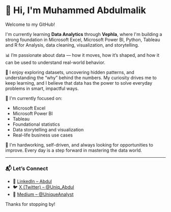 # 👋 Hi, I'm Muhammed Abdulmalik

Welcome to my GitHub!

I'm currently learning **Data Analytics** through **Vephla**, where I'm building a strong foundation in Microsoft Excel, Microsoft Power BI, Python, Tableau and R for Analysis, data cleaning, visualization, and storytelling.

📊 I’m passionate about data — how it moves, how it’s shaped, and how it can be used to understand real-world behavior.

🧠 I enjoy exploring datasets, uncovering hidden patterns, and understanding the “why” behind the numbers. My curiosity drives me to keep learning, and I believe that data has the power to solve everyday problems in smart, impactful ways.

🔧 I'm currently focused on:
- Microsoft Excel
- Microsoft Power BI
- Tableau
- Foundational statistics
- Data storytelling and visualization
- Real-life business use cases

🧱 I'm hardworking, self-driven, and always looking for opportunities to improve. Every day is a step forward in mastering the data world.

---

### 📬 Let’s Connect

- 🔗 [LinkedIn – Abdul](www.linkedin.com/in/abdulmalik-muhammed-666b47231 )  
- 🐦 [X (Twitter) – @Uniq_Abdul](https://x.com/Uniq_Abdul)  
- 📝 [Medium – @UniqueAnalyst](https://medium.com/@UniqueAnalyst)

Thanks for stopping by!
